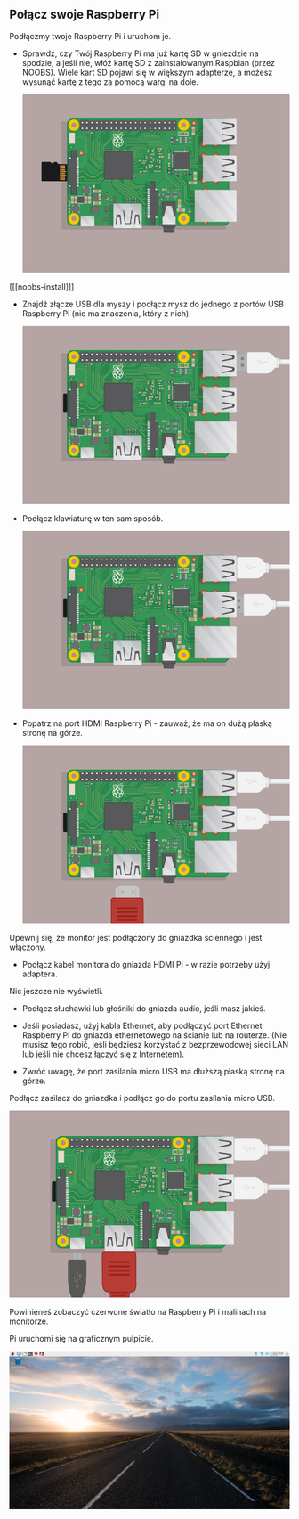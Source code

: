 ## Połącz swoje Raspberry Pi

Podłączmy twoje Raspberry Pi i uruchom je.

+ Sprawdź, czy Twój Raspberry Pi ma już kartę SD w gnieździe na spodzie, a jeśli nie, włóż kartę SD z zainstalowanym Raspbian (przez NOOBS). Wiele kart SD pojawi się w większym adapterze, a możesz wysunąć kartę z tego za pomocą wargi na dole.
    
    ![zrzut ekranu](images/pi-sd.png)

[[[noobs-install]]]

+ Znajdź złącze USB dla myszy i podłącz mysz do jednego z portów USB Raspberry Pi (nie ma znaczenia, który z nich).
    
    ![zrzut ekranu](images/pi-mouse.png)

+ Podłącz klawiaturę w ten sam sposób.
    
    ![zrzut ekranu](images/pi-keyboard.png)

+ Popatrz na port HDMI Raspberry Pi - zauważ, że ma on dużą płaską stronę na górze.
    
    ![zrzut ekranu](images/pi-hdmi.png)

Upewnij się, że monitor jest podłączony do gniazdka ściennego i jest włączony.

+ Podłącz kabel monitora do gniazda HDMI Pi - w razie potrzeby użyj adaptera.

Nic jeszcze nie wyświetli.

+ Podłącz słuchawki lub głośniki do gniazda audio, jeśli masz jakieś.

+ Jeśli posiadasz, użyj kabla Ethernet, aby podłączyć port Ethernet Raspberry Pi do gniazda ethernetowego na ścianie lub na routerze. (Nie musisz tego robić, jeśli będziesz korzystać z bezprzewodowej sieci LAN lub jeśli nie chcesz łączyć się z Internetem).

+ Zwróć uwagę, że port zasilania micro USB ma dłuższą płaską stronę na górze.

Podłącz zasilacz do gniazdka i podłącz go do portu zasilania micro USB.

![zrzut ekranu](images/pi-power.png)

Powinieneś zobaczyć czerwone światło na Raspberry Pi i malinach na monitorze.

Pi uruchomi się na graficznym pulpicie.

![zrzut ekranu](images/pi-desktop.png)